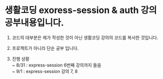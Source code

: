 생활코딩 exoress-session & auth 강의 공부내용입니다.
===============================================

1. 코드의 대부분은 제가 작성한 것이 아닌 생활코딩 강의의 코드를 복사한 것입니다.

2. 프로젝트가 아니라 단순 공부 입니다.

3. 진행 상황     
~ 8/31 : express-session 6번째 강의까지 들음     
~ 9/1 : express-session 강의 7, 8     
